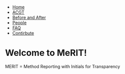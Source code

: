<!DOCTYPE html>
<html>
	<head>
		<title>MeRIT</title>
	</head>
	<body>
		<nav>
    		<ul>
        		<li><a href="/">Home</a></li>
	        	<li><a href="/bases">ACGT</a></li>
        		<li><a href="/B&A">Before and After</a></li>
        		<li><a href="/People">People</a></li>
          <li><a href="/FAQ">FAQ</a></li>
           <li><a href="/Contribute">Contirbute</a></li>
    		</ul>
		</nav>
		<div class="container">
    		<div class="blurb">
        		<h1>Welcome to MeRIT!</h1>
				<p>MERIT = Method Reporting with Initials for Transparency</p>
    		</div><!-- /.blurb -->
		</div><!-- /.container -->
		<footer>
		</footer>
	</body>
</html>
